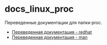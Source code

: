 # docs_linux_proc

Переведенные документации для папки proc.

- [Переведенная документация - redhat](proc_redhat.md)
- [Переведенная документация - man](proc_man_page.md)
